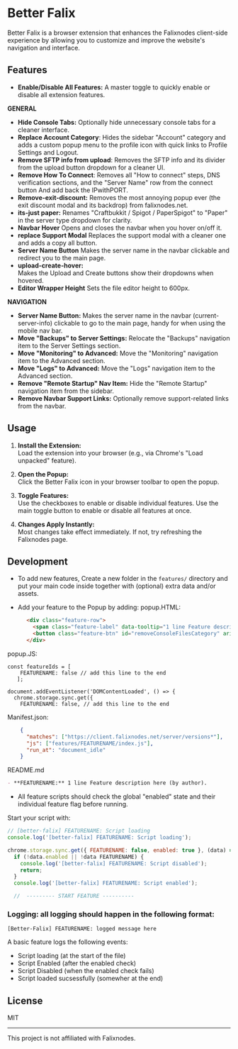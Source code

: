 # Better Falix

Better Falix is a browser extension that enhances the Falixnodes client-side experience by allowing you to customize and improve the website's navigation and interface.

## Features
- **Enable/Disable All Features:** A master toggle to quickly enable or disable all extension features.

**GENERAL**
- **Hide Console Tabs:**
 Optionally hide unnecessary console tabs for a cleaner interface.
- **Replace Account Category**: 
Hides the sidebar "Account" category and adds a custom popup menu to the profile icon with quick links to Profile Settings and Logout.
- **Remove SFTP info from upload**: 
Removes the SFTP info and its divider from the upload button dropdown for a cleaner UI.
- **Remove How To Connect**: 
Removes all "How to connect" steps, DNS verification sections, and the "Server Name" row from the connect button And add back the IPwithPORT.
- **Remove-exit-discount:** 
Removes the most annoying popup ever (the exit discount modal and its backdrop) from falixnodes.net.
- **its-just paper:** 
Renames "Craftbukkit / Spigot / PaperSpigot" to "Paper" in the server type dropdown for clarity.
- **Navbar Hover**
Opens and closes the navbar when you hover on/off it.
- **replace Support Modal**
Replaces the support modal with a cleaner one and adds a copy all button.
- **Server Name Button**
Makes the server name in the navbar clickable and redirect you to the main page.
- **upload-create-hover:**  
Makes the Upload and Create buttons show their dropdowns when hovered.
- **Editor Wrapper Height**
Sets the file editor height to 600px.

**NAVIGATION**
- **Server Name Button:** Makes the server name in the navbar (current-server-info) clickable to go to the main page, handy for when using the mobile nav bar.
- **Move "Backups" to Server Settings:** 
Relocate the "Backups" navigation item to the Server Settings section.
- **Move "Monitoring" to Advanced:** 
Move the "Monitoring" navigation item to the Advanced section.
- **Move "Logs" to Advanced:** 
Move the "Logs" navigation item to the Advanced section.
- **Remove "Remote Startup" Nav Item:** 
Hide the "Remote Startup" navigation item from the sidebar.
- **Remove Navbar Support Links:** 
Optionally remove support-related links from the navbar.

## Usage

1. **Install the Extension:**  
   Load the extension into your browser (e.g., via Chrome's "Load unpacked" feature).

2. **Open the Popup:**  
   Click the Better Falix icon in your browser toolbar to open the popup.

3. **Toggle Features:**  
   Use the checkboxes to enable or disable individual features. Use the main toggle button to enable or disable all features at once.

4. **Changes Apply Instantly:**  
   Most changes take effect immediately. If not, try refreshing the Falixnodes page.

## Development

- To add new features, Create a new folder in the `features/` directory and put your main code inside together with (optional) extra data and/or assets.

- Add your feature to the Popup by adding:
popup.HTML:
```html
      <div class="feature-row">
        <span class="feature-label" data-tooltip="1 line Feature description here (by author).">FEATURE NAME</span>
        <button class="feature-btn" id="removeConsoleFilesCategory" aria-pressed="false" tabindex="0"><span class="dot"></span></button>
      </div>
```
popup.JS:
```JS
const featureIds = [
    FEATURENAME: false // add this line to the end
   ];
```
```JS
document.addEventListener('DOMContentLoaded', () => {
  chrome.storage.sync.get({
    FEATURENAME: false, // add this line to the end
```

Manifest.json:
```json
    {
      "matches": ["https://client.falixnodes.net/server/versions*"],
      "js": ["features/FEATURENAME/index.js"],
      "run_at": "document_idle"
    }
```
README.md
```md
- **FEATURENAME:** 1 line Feature description here (by author).
```

- All feature scripts should check the global "enabled" state and their individual feature flag before running.

Start your script with:
```js
// [better-falix] FEATURENAME: Script loading
console.log('[better-falix] FEATURENAME: Script loading');

chrome.storage.sync.get({ FEATURENAME: false, enabled: true }, (data) => {
  if (!data.enabled || !data FEATURENAME) {
    console.log('[better-falix] FEATURENAME: Script disabled');
    return;
  }
  console.log('[better-falix] FEATURENAME: Script enabled');

  //  --------- START FEATURE ----------
```
 ### Logging: all logging should happen in the following format:

```
[Better-Falix] FEATURENAME: logged message here
```

   A basic feature logs the following events:
   - Script loading (at the start of the file)
   - Script Enabled (after the enabled check)
   - Script Disabled (when the enabled check fails)
   - Script loaded sucsessfully (somewher at the end)

## License

MIT

---
This project is not affiliated with Falixnodes.
